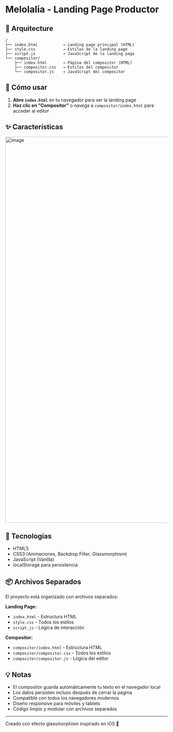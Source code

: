 # Melolalia - Landing Page Productor 

## 📁 Arquitecture 

```
/
├── index.html           → Landing page principal (HTML)
├── style.css            → Estilos de la landing page
├── script.js            → JavaScript de la landing page
└── compositor/
    ├── index.html       → Página del compositor (HTML)
    ├── compositor.css   → Estilos del compositor
    └── compositor.js    → JavaScript del compositor
```

## 🚀 Cómo usar

1. **Abre `index.html`** en tu navegador para ver la landing page
2. **Haz clic en "Compositor"** o navega a `compositor/index.html` para acceder al editor

## ✨ Características
<img width="1721" height="1201" alt="image" src="https://github.com/user-attachments/assets/2ab0280f-d002-4b0f-9523-6806bada0cb1" />


## 🎨 Tecnologías

- HTML5
- CSS3 (Animaciones, Backdrop Filter, Glassmorphism)
- JavaScript (Vanilla)
- localStorage para persistencia

## 📦 Archivos Separados

El proyecto está organizado con archivos separados:

**Landing Page:**
- `index.html` - Estructura HTML
- `style.css` - Todos los estilos
- `script.js` - Lógica de interacción

**Compositor:**
- `compositor/index.html` - Estructura HTML
- `compositor/compositor.css` - Todos los estilos
- `compositor/compositor.js` - Lógica del editor

## 💡 Notas

- El compositor guarda automáticamente tu texto en el navegador local
- Los datos persisten incluso después de cerrar la página
- Compatible con todos los navegadores modernos
- Diseño responsive para móviles y tablets
- Código limpio y modular con archivos separados

---

Creado con efecto glassmorphism inspirado en iOS 🎨
